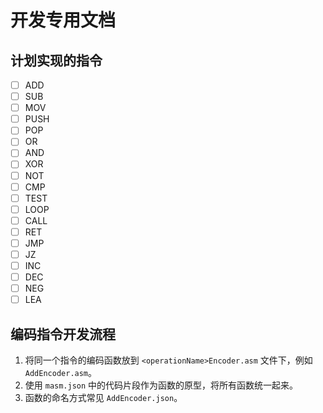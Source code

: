 # 开发专用文档

## 计划实现的指令

- [ ] ADD
- [ ] SUB
- [ ] MOV
- [ ] PUSH
- [ ] POP
- [ ] OR
- [ ] AND
- [ ] XOR
- [ ] NOT
- [ ] CMP
- [ ] TEST
- [ ] LOOP
- [ ] CALL
- [ ] RET
- [ ] JMP
- [ ] JZ
- [ ] INC
- [ ] DEC
- [ ] NEG
- [ ] LEA

## 编码指令开发流程

1. 将同一个指令的编码函数放到 `<operationName>Encoder.asm` 文件下，例如 `AddEncoder.asm`。
2. 使用 `masm.json` 中的代码片段作为函数的原型，将所有函数统一起来。
3. 函数的命名方式常见 `AddEncoder.json`。